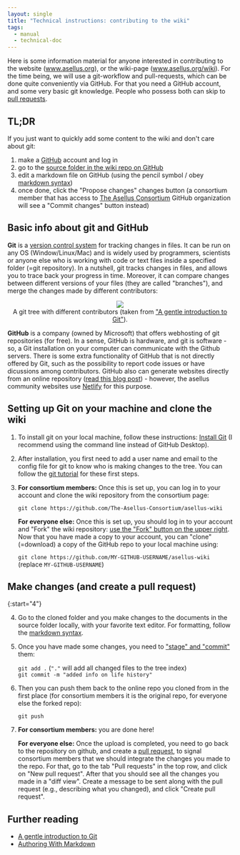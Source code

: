 ```yaml
---
layout: single
title: "Technical instructions: contributing to the wiki"
tags:
  - manual
  - technical-doc
---
```


Here is some information material for anyone interested in contributing to the website (www.asellus.org), or the wiki-page (www.asellus.org/wiki). For the time being, we will use a git-workflow and pull-requests, which can be done quite conveniently via GitHub. For that you need a GitHub account, and some very basic git knowledge. People who possess both can skip to [pull requests](#pull-requests).

## TL;DR

If you just want to quickly add some content to the wiki and don't care about git:
1. make a [GitHub](https://github.com/) account and log in
2. go to the [source folder in the wiki repo on GitHub](https://github.com/The-Asellus-Consortium/asellus-wiki/tree/main/source)
3. edit a markdown file on GitHub (using the pencil symbol / obey [markdown syntax](https://kramdown.gettalong.org/quickref.html)) 
4. once done, click the "Propose changes" changes button (a consortium member that has access to [The Asellus Consortium](https://github.com/The-Asellus-Consortium) GitHub organization will see a "Commit changes" button instead)

## Basic info about git and GitHub

**Git** is a [version control system](https://en.wikipedia.org/wiki/Git) for tracking changes in files. It can be run on any OS (Window/Linux/Mac) and is widely used by programmers, scientists or anyone else who is working with code or text files inside a specified folder (=git repository). In a nutshell, git tracks changes in files, and allows you to trace back your progress in time. Moreover, it can compare changes between different versions of your files (they are called "branches"), and merge the changes made by different contributors:

<div style="text-align: center;width=500px">
  <img src="https://www.growingwiththeweb.com/images/2014/02/23/git-tree.svg"  />
	<figcaption>A git tree with different contributors (taken from <a href="https://www.growingwiththeweb.com/2014/02/a-gentle-introduction-to-git.html ">"A gentle introduction to Git"</a>).</figcaption>
</div>

**GitHub** is a company (owned by Microsoft) that offers webhosting of git repositories (for free). In a sense, GitHub is hardware, and git is software - so, a Git installation on your computer can communicate with the Github servers. There is some extra functionality of GitHub that is not directly offered by Git, such as the possibility to report code issues or have dicussions among contributors. GitHub also can generate websites directly from an online repository ([read this blog post](https://www.luerig.net/posts/website-with-gh-pages)) - however, the asellus community websites use [Netlify](https://www.netlify.com/products/build/) for this purpose.

## Setting up Git on your machine and clone the wiki

1. To install git on your local machine, follow these instructions: [Install Git](https://github.com/git-guides/install-git) (I recommend using the command line instead of GitHub Desktop). 

2. After installation, you first need to add a user name and email to the config file for git to know who is making changes to the tree. You can follow the [git tutorial](https://git-scm.com/docs/gittutorial) for these first steps. 

3. **For consortium members:** Once this is set up, you can log in to your account and clone the wiki repository from the consortium page: 

    `git clone https://github.com/The-Asellus-Consortium/asellus-wiki` 

	**For everyone else:** Once this is set up, you should log in to your account and "Fork" the wiki repository: [use the "Fork" button on the upper right](https://github.com/The-Asellus-Consortium/asellus-wiki). Now that you have made a copy to your account, you can "clone" (=download) a copy of the GitHub repo to your local machine using:

	`git clone https://github.com/MY-GITHUB-USERNAME/asellus-wiki` (replace `MY-GITHUB-USERNAME`)

## Make changes (and create a pull request)

{:start="4"}

4. Go to the cloned folder and you make changes to the documents in the source folder locally, with your favorite text editor. For formatting, follow the [markdown syntax](https://kramdown.gettalong.org/quickref.html). 

5. Once you have made some changes, you need to ["stage" and "commit"](https://git-scm.com/docs/gittutorial#_making_changes) them:

    `git add .` (`"."` will add all changed files to the tree index)<br>
  `git commit -m "added info on life history"`

6. Then you can push them back to the online repo you cloned from in the first place (for consortium members it is the original repo, for everyone else the forked repo):

    `git push`

7. **For consortium members:** you are done here!

    **For everyone else:**  Once the upload is completed, you need to go back to the repository on github, and create a [pull request](https://docs.github.com/en/pull-requests/collaborating-with-pull-requests/proposing-changes-to-your-work-with-pull-requests/about-pull-requests), to signal consortium members that we should integrate the changes you made to the repo. For that, go to the tab "Pull requests" in the top row, and click on "New pull request". After that you should see all the changes you made in a "diff view". Create a message to be sent along with the pull request (e.g., describing what you changed), and click "Create pull request". 


## Further reading 

- [A gentle introduction to Git](https://www.growingwiththeweb.com/2014/02/a-gentle-introduction-to-git.html)
- [Authoring With Markdown
](https://carpentries-incubator.github.io/jekyll-pages-novice/markdown/)

